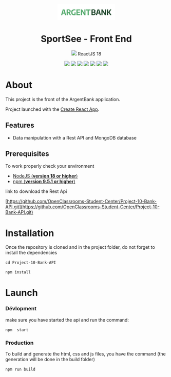 <div align="center">
<img src="./src/_assets/images/argentBankLogo.png" width="180"/>

# SportSee - Front End

<img src="https://user-images.githubusercontent.com/25181517/183897015-94a058a6-b86e-4e42-a37f-bf92061753e5.png" width="24"/> ReactJS 18

</div>

<p align="center">
    <img src="https://img.shields.io/badge/React-v18.2.0-blue">
    <img src="https://img.shields.io/badge/React--Router-6.9.0-blue">
    <img src="https://img.shields.io/badge/typescript-4.9.5-blue">
    <img src="https://img.shields.io/badge/node--lts-18.15.0-brightgreen">   
    <img src="https://img.shields.io/badge/npm-9.5.1-brightgreen">
    <img src="https://img.shields.io/badge/redux-%23593d88.svg?style=for-the-badge&logo=redux&logoColor=white">
    <img src="https://img.shields.io/badge/axios-1.3.4-violet">
  <br>
</p>

# About

This project is the front of the ArgentBank application.

Project launched with the [Create React App](https://github.com/facebook/create-react-app).

## Features

- Data manipulation with a Rest API and MongoDB database

## Prerequisites

To work properly check your environment

- [NodeJS (**version 18 or higher**)](https://nodejs.org/en/)
- [npm (**version 9.5.1 or higher**)](https://www.npmjs.com/)

link to download the Rest Api

[https://github.com/OpenClassrooms-Student-Center/Project-10-Bank-API.git](https://github.com/OpenClassrooms-Student-Center/Project-10-Bank-API.git)

# Installation

Once the repository is cloned and in the project folder, do not forget to install the dependencies

```
cd Project-10-Bank-API
```

```
npm install
```

# Launch

### Dévlopment

make sure you have started the api and run the command:

```
npm  start
```

### Production

To build and generate the html, css and js files, you have the command (the generation will be done in the build folder)

```
npm run build
```
